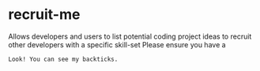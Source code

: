 # recruit-me
Allows developers and users to list potential coding project ideas to recruit other developers with a specific skill-set
Please ensure you have a 
```
Look! You can see my backticks.
```
